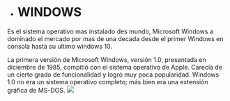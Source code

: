 * # WINDOWS
Es el sistema operativo mas instalado des mundo, Microsoft Windows a dominado el mercado por mas de una decada desde el primer Windows en consola hasta su ultimo windows 10.

La primera versión de Microsoft Windows, versión 1.0, presentada en diciembre de 1985, compitió con el sistema operativo de Apple. Carecía de un cierto grado de funcionalidad y logró muy poca popularidad. Windows 1.0 no era un sistema operativo completo; más bien era una extensión gráfica de MS-DOS.
![](https://www.google.com/imgres?imgurl=https%3A%2F%2Fwww.softzone.es%2Fapp%2Fuploads-softzone.es%2F2016%2F01%2FWindows-Portada-copia.jpg&imgrefurl=https%3A%2F%2Fwww.softzone.es%2F2016%2F01%2F06%2Fcustomizergod-personaliza-cualquier-icono-de-windows-con-este-programa%2F&tbnid=7lDPgjq8ULdK2M&vet=12ahUKEwjaw9inv47sAhWigXMKHV4bAK4QMygFegUIARC6AQ..i&docid=O3i8NRAu5YZz5M&w=690&h=335&q=imagen%20del%20icono%20de%20windows&safe=strict&client=ubuntu&ved=2ahUKEwjaw9inv47sAhWigXMKHV4bAK4QMygFegUIARC6AQ)
